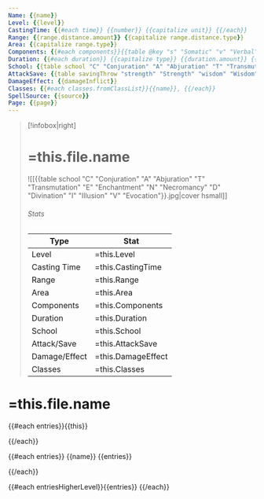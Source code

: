 ```yaml
---
Name: {{name}}
Level: {{level}}
CastingTime: {{#each time}} {{number}} {{capitalize unit}} {{/each}}
Range: {{range.distance.amount}} {{capitalize range.distance.type}}
Area: {{capitalize range.type}}
Components: {{#each components}}{{table @key "s" "Somatic" "v" "Verbal" "m" "Material"}}{{table components "true" "" components components}}, {{/each}}
Duration: {{#each duration}} {{capitalize type}} {{duration.amount}} {{duration.type}}{{/each}}
School: {{table school "C" "Conjuration" "A" "Abjuration" "T" "Transmutation" "E" "Enchantment" "N" "Necromancy" "D" "Divination" "I" "Illusion" "V" "Evocation"}}
AttackSave: {{table savingThrow "strength" "Strength" "wisdom" "Wisdom" "dexterity" "Dexterity" "charisma" "Charisma" "constitution" "Constitution" "intelligence" "Intelligence"}}
DamageEffect: {{damageInflict}}
Classes: {{#each classes.fromClassList}}{{name}}, {{/each}}
SpellSource: {{source}}
Page: {{page}}
---
```


> [!infobox|right]
> # =this.file.name
> ![[{{table school "C" "Conjuration" "A" "Abjuration" "T" "Transmutation" "E" "Enchantment" "N" "Necromancy" "D" "Divination" "I" "Illusion" "V" "Evocation"}}.jpg|cover hsmall]]
> ###### Stats
> Type |  Stat |
> ---|---|
> Level | =this.Level |
> Casting Time | =this.CastingTime |
> Range | =this.Range |
> Area | =this.Area |
> Components | =this.Components |
> Duration | =this.Duration |
> School | =this.School |
> Attack/Save | =this.AttackSave |
> Damage/Effect | =this.DamageEffect |
> Classes | =this.Classes |

# =this.file.name
{{#each entries}}{{this}}

{{/each}}

{{#each entries}}
{{name}}
{{entries}} 

{{/each}}

{{#each entriesHigherLevel}}{{entries}} {{/each}}